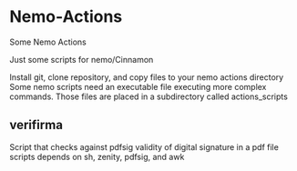 # Nemo-Actions
Some Nemo Actions

Just some scripts for nemo/Cinnamon

Install git, clone repository, and copy files to your nemo actions directory
Some nemo scripts need an executable file executing more complex commands. Those files are
placed in a subdirectory called actions_scripts



## verifirma
Script that checks against pdfsig validity of digital signature in a pdf file
scripts depends on sh, zenity, pdfsig, and awk
